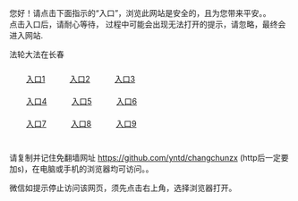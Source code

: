 您好！请点击下面指示的“入口”，浏览此网站是安全的，且为您带来平安。。 <br/>
点击入口后，请耐心等待， 过程中可能会出现无法打开的提示，请忽略，最终会进入网站. </br>

法轮大法在长春<br/>
<div style="padding:10px"><a style="margin:20px" target="_blank" href="https://d29uemcvqq2qgh.cloudfront.net/2Qpsp?yybjpb" id="ccLink1" rel="nofollow">入口1</a> <a target="_blank" style="margin:20px" href="https://d3jx7y66wx95sy.cloudfront.net/2Qpsp?tuhrtcq" id="ccLink2" rel="nofollow">入口2</a> <a style="margin:20px" target="_blank" href="https://d2lzmkknpuvmu5.cloudfront.net/2Qpsp?agrdltfd" id="ccLink3" rel="nofollow">入口3</a></div>

<div style="padding:10px" ><a style="margin:20px" target="_blank" href="https://d29uemcvqq2qgh.cloudfront.net/2Qpsp?yybjpb" id="ccLink4" rel="nofollow">入口4</a> <a style="margin:20px" href="https://d3jx7y66wx95sy.cloudfront.net/2Qpsp?tuhrtcq" target="_blank" id="ccLink5" rel="nofollow">入口5</a> <a style="margin:20px" href="https://d2lzmkknpuvmu5.cloudfront.net/2Qpsp?agrdltfd" target="_blank" id="ccLink6" rel="nofollow">入口6</a></div>

<div style="padding:10px"><a style="margin:20px" target="_blank" href="https://d29uemcvqq2qgh.cloudfront.net/2Qpsp?yybjpb" id="ccLink7" rel="nofollow">入口7</a> <a style="margin:20px" href="https://d3jx7y66wx95sy.cloudfront.net/2Qpsp?tuhrtcq" target="_blank" id="ccLink8" rel="nofollow">入口8</a> <a style="margin:20px" target="_blank" href="https://d2lzmkknpuvmu5.cloudfront.net/2Qpsp?agrdltfd" id="ccLink9" rel="nofollow">入口9</a></div>

<br/>



请复制并记住免翻墙网址 https://github.com/yntd/changchunzx (http后一定要加s)，在电脑或手机的浏览器均可访问。。<br/>

微信如提示停止访问该网页，须先点击右上角，选择浏览器打开。
